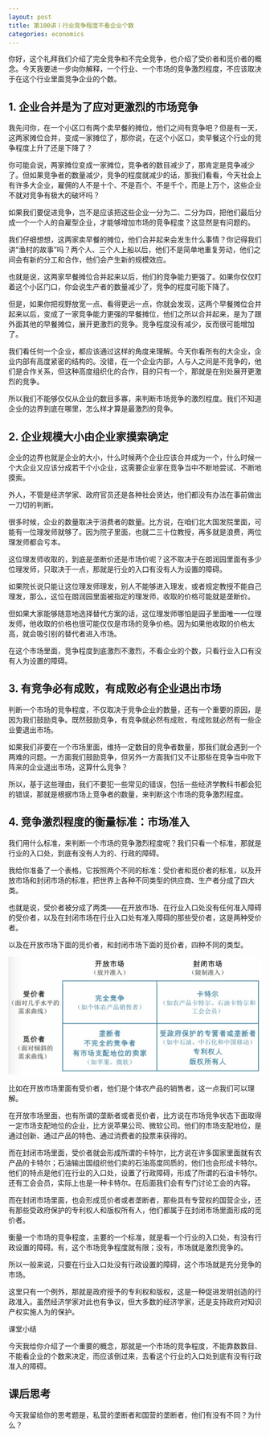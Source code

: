 ```yaml
---
layout: post
title: 第100讲丨行业竞争程度不看企业个数
categories: economics
---
```


你好，这个礼拜我们介绍了完全竞争和不完全竞争，也介绍了受价者和觅价者的概念。今天我要进一步向你解释，一个行业、一个市场的竞争激烈程度，不应该取决于在这个行业里面竞争企业的个数。

## 1. 企业合并是为了应对更激烈的市场竞争

我先问你，在一个小区口有两个卖早餐的摊位，他们之间有竞争吧？但是有一天，这两家摊位合并，变成一家摊位了，那你说，在这个小区口，卖早餐这个行业的竞争程度上升了还是下降了？

你可能会说，两家摊位变成一家摊位，竞争者的数目减少了，那肯定是竞争减少了。但如果竞争者的数量减少，竞争的程度就减少的话，那我们看看，今天社会上有许多大企业，雇佣的人不是十个、不是百个、不是千个，而是上万个，这些企业不就对竞争有极大的破坏吗？

如果我们要促进竞争，岂不是应该把这些企业一分为二、二分为四，把他们最后分成一个一个人的自雇型企业，才能够增加市场的竞争程度？这显然是有问题的。

我们仔细想想，这两家卖早餐的摊位，他们合并起来会发生什么事情？你记得我们讲“渔村的故事”吗？两个人、三个人上船以后，他们不是简单地重复劳动，他们之间会有新的分工和合作，他们会产生新的规模效应。

也就是说，这两家早餐摊位合并起来以后，他们的竞争能力更强了。如果你仅仅盯着这个小区门口，你会说生产者的数量减少了，竞争的程度可能下降了。

但是，如果你把视野放宽一点、看得更远一点，你就会发现，这两个早餐摊位合并起来以后，变成了一家竞争能力更强的早餐摊位，他们之所以合并起来，是为了跟外面其他的早餐摊位，展开更激烈的竞争。竞争程度没有减少，反而很可能增加了。

我们看任何一个企业，都应该通过这样的角度来理解。今天你看所有的大企业，企业内部有高度紧密的结构的。没错，在一个企业内部，人与人之间是不竞争的，他们是合作关系，但这种高度组织化的合作，目的只有一个，那就是在别处展开更激烈的竞争。

所以我们不能够仅仅从企业的数目多寡，来判断市场竞争的激烈程度。我们不知道企业的边界到底在哪里，怎么样才算是最激烈的竞争。

## 2. 企业规模大小由企业家摸索确定

企业的边界也就是企业的大小，什么时候两个企业应该合并成为一个，什么时候一个大企业又应该分成若干个小企业，这需要企业家在竞争当中不断地尝试、不断地摸索。

外人，不管是经济学家、政府官员还是各种社会贤达，他们都没有办法在事前做出一刀切的判断。



很多时候，企业的数量取决于消费者的数量。比方说，在咱们北大国发院里面，可能有一位理发师就够了。因为院子里面，也就二三十位教授，再多就是浪费，两位理发师都会亏本。

这位理发师收取的，到底是垄断价还是市场价呢？这不取决于在朗润园里面有多少位理发师，只取决于一点，那就是行业的入口有没有人为设置的障碍。

如果院长说只能让这位理发师理发，别人不能够进入理发，或者规定教授不能自己理发，那么，这位在朗润园里面被指定的理发师，收取的价格可能就是垄断价。

但如果大家能够随意地选择替代方案的话，这位理发师哪怕是园子里面唯一一位理发师，他收取的价格也很可能仅仅是市场的竞争价格。因为如果他收取的价格太高，就会吸引别的替代者进入市场。

在这个市场里面，竞争程度到底激烈不激烈，不看企业的个数，只看行业入口有没有人为设置的障碍。

## 3. 有竞争必有成败，有成败必有企业退出市场

判断一个市场的竞争程度，不仅取决于竞争企业的数量，还有一个重要的原因，是因为我们鼓励竞争。既然鼓励竞争，有竞争就必然有成败，有成败就必然有一些企业要退出市场。

如果我们非要在一个市场里面，维持一定数目的竞争者数量，那我们就会遇到一个两难的问题。一方面我们鼓励竞争，但另外一方面我们又不让那些在竞争当中败下阵来的企业退出市场，这算什么竞争？

所以，基于这些理由，我们不要犯一些常见的错误，包括一些经济学教科书都会犯的错误，那就是根据市场上竞争者的数量，来判断这个市场的竞争激烈程度。

## 4. 竞争激烈程度的衡量标准：市场准入

我们用什么标准，来判断一个市场的竞争激烈程度呢？我们只看一个标准，那就是行业的入口处，到底有没有人为的、行政的障碍。

我给你准备了一个表格，它按照两个不同的标准：受价者和觅价者的标准，以及开放市场和封闭市场的标准，把世界上各种不同类型的供应商、生产者分成了四大类。

也就是说，受价者被分成了两类——在开放市场、在行业入口处没有任何准入障碍的受价者，以及在封闭市场在行业入口处有准入障碍的那些受价者，这是两种受价者。

以及在开放市场下面的觅价者，和封闭市场下面的觅价者，四种不同的类型。

![](/assets/economics/images/2017/08/10/a.png)

比如在开放市场里面有受价者，他们是个体农产品的销售者，这一点我们可以理解。

在开放市场里面，也有所谓的垄断者或者觅价者，比方说在市场竞争状态下面取得一定市场支配地位的企业，比方说苹果公司、微软公司。他们的市场支配地位，是通过创新、通过产品的特色、通过消费者的投票来获得的。

而在封闭市场里面，受价者就会形成所谓的卡特尔，比方说在许多国家里面就有农产品的卡特尔；石油输出国组织他们卖的石油高度同质的，他们也会形成卡特尔。他们的特点是他们在行业的入口处，设置了行政障碍，形成了所谓的石油卡特尔。还有工会会员，实际上也是一种卡特尔。在后面我们会有专门讨论工会的内容。

而在封闭市场里面，也会形成觅价者或者垄断者，那些具有专营权的国营企业，还有那些受政府保护的专利权人和版权所有人，他们都属于在封闭市场里面形成的觅价者。

衡量一个市场的竞争程度，主要的一个标准，就是看一个行业的入口处，有没有行政设置的障碍。有，这个市场竞争程度就有限；没有，市场就是激烈竞争的。

所以一般来说，只要在行业入口处没有行政设置的障碍，这个市场就是充分竞争的市场。

这里只有一个例外，那就是政府授予的专利权和版权，这是一种促进发明创造的行政准入。虽然经济学家对此也有争议，但大多数的经济学家，还是支持政府对知识产权实施人为的保护。

课堂小结

今天我给你介绍了一个重要的概念，那就是一个市场的竞争程度，不能靠数数目、不能看企业的个数来决定，而应该倒过来，去看这个行业的入口处到底有没有行政准入的障碍。

## 课后思考

今天我留给你的思考题是，私营的垄断者和国营的垄断者，他们有没有不同？为什么？
